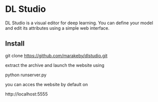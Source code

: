 # DL Studio
DL Studio is a visual editor for deep learning. You can define your model and edit its attributes using a simple web interface.
## Install
git clone https://github.com/marakeby/dlstudio.git

extract the archive and launch the website using

python runserver.py

you can acces the website by default on

http://localhost:5555
